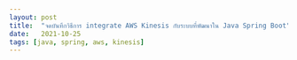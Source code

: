 ```yaml
---
layout: post
title:  "จดบันทึกวิธีการ integrate AWS Kinesis กับระบบที่พัฒนาใน Java Spring Boot"
date:   2021-10-25
tags: [java, spring, aws, kinesis]
---
```


